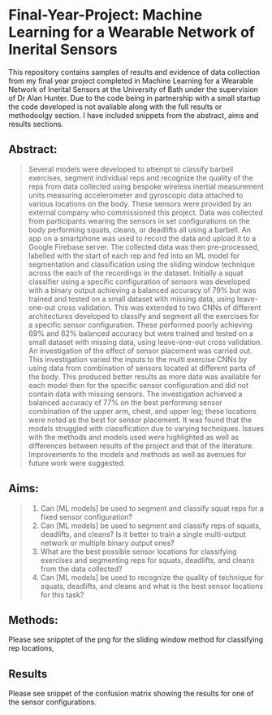 # Final-Year-Project: Machine Learning for a Wearable Network of Inerital Sensors

This repository contains samples of results and evidence of data collection from my final year project completed in Machine Learning for a Wearable Network of Inerital Sensors at the University of Bath under the supervision of Dr Alan Hunter. Due to the code being in partnership with a small startup the code developed is not avaliable along with the full results or methodoolgy section. I have included snippets from the abstract, aims and results sections. 

## Abstract:
>Several models were developed to attempt to classify barbell exercises, segment individual reps and recognize the quality of the reps from data collected using bespoke wireless inertial measurement units measuring accelerometer and gyroscopic data attached to various locations on the body. These sensors were provided by  an external company who commissioned this project. Data was collected from participants wearing the sensors in set configurations on the body performing squats, cleans, or deadlifts all using a barbell. An app on a smartphone was used to record the data and upload it to a Google Firebase server. The collected data was then pre-processed, labelled with the start of each rep and fed into an ML model for segmentation and classification using the sliding window technique across the each of the recordings in the dataset. Initially a squat classifier using a specific configuration of sensors was developed with a binary output achieving a balanced accuracy of 79% but was trained and tested on a small dataset with missing data, using leave-one-out cross validation. This was extended to two CNNs of different architectures developed to classify and segment all the exercises for a specific sensor configuration. These performed poorly achieving 69% and 62% balanced accuracy but were trained and tested on a small dataset with missing data, using leave-one-out cross validation. An investigation of the effect of sensor placement was carried out. This investigation varied the inputs to the multi exercise CNNs by using data from combination of sensors located at different parts of the body. This produced better results as more data was available for each model then for the specific sensor configuration and did not contain data with missing sensors. The investigation achieved a balanced accuracy of 77% on the best performing sensor combination of the upper arm, chest, and upper leg; these locations were noted as the best for sensor placement. It was found that the models struggled with classification due to varying techniques. Issues with the methods and models used were highlighted as well as differences between results of the project and that of the literature. Improvements to the models and methods as well as avenues for future work were suggested.


## Aims: 

>1) Can [ML models] be used to segment and classify squat reps for a fixed sensor configuration?
>2) Can [ML models] be used to segment and classify reps of squats, deadlifts, and cleans? Is it better to train a single multi-output network or multiple binary output ones?
>3) What are the best possible sensor locations for classifying exercises and segmenting reps for squats, deadlifts, and cleans from the data collected?
>4) Can [ML models] be used to recognize the quality of technique for squats, deadlifts, and cleans and what is the best sensor locations for this task?



## Methods:
Please see snipptet of the png for the sliding window method for classifying rep locations,


## Results
Please see snippet of the confusion matrix showing the results for one of the sensor configurations. 
